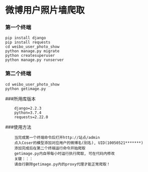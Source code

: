 # 微博用户照片墙爬取

### 第一个终端
```Shell
pip install django
pip install requests
cd weibo_user_photo_show
python manage.py migrate
python createsuperuser
python manage.py runserver
```

### 第二个终端
```Shell
cd weibo_user_photo_show
python getimage.py
```

###所用库版本
```
    django=2.2.3
    python=3.7.4
    requests=2.22.0
```

###使用方法
```
    当完成第一个终端命令后打开http://站点/admin
    点入Coser的模型添加对应用户的微博名(别名), UID(10050521*******)
    添加完成后在第二个终端运行命令开始爬取
    getimage.py内自带每小时运行执行爬取, 可在代码内修改
    关键：：：
    请自行删除getimage.py内的proxy代理才能正常爬取！
```